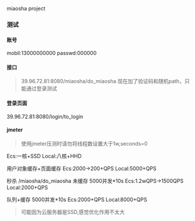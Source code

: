 miaosha project










### 测试
#### 账号
mobil:13000000000
passwd:000000

#### 接口
> 39.96.72.81:8080/miaosha/do_miaosha
> 现在加了验证码和随机path，只能通过登录测试
#### 登录页面
39.96.72.81:8080/login/to_login

#### jmeter
> 使用jmeter压测时请勿将线程数设置大于1w,seconds=0

Ecs:一核+SSD
Local:八核+HHD

用户对象缓存+页面缓存
Ecs:2000->200+QPS
Local:5000+QPS 

秒杀 /miaosha/do_miaosha
未缓存 5000并发*10s
Ecs:1.2wQPS->1500QPS
Local:2000+QPS

队列+缓存 5000并发*10s
Ecs:2000+QPS
Local:8000+QPS
> 可能因为云服务器是SSD,感觉优化作用不太大
